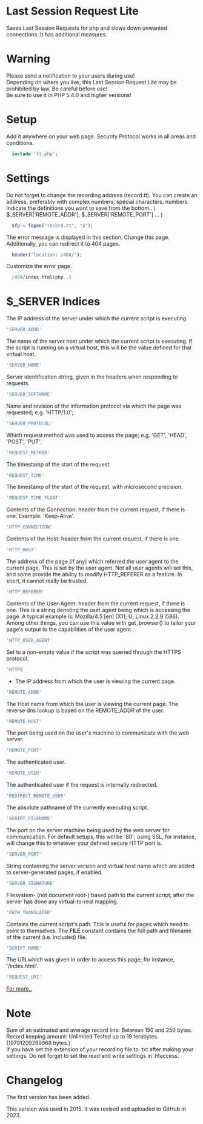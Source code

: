 # Last Session Request Lite
Saves Last Session Requests for php and slows down unwanted connections. It has additional measures. 

# Warning
Please send a notification to your users during use!</br>
Depending on where you live, this Last Session Request Lite may be prohibited by law. Be careful before use!</br>
Be sure to use it in PHP 5.4.0 and higher versions!

# Setup
Add it anywhere on your web page. Security Protocol works in all areas and conditions.
```php
  include 'tt.php';
```

# Settings

Do not forget to change the recording address (record.tt). You can create an address, preferably with complex numbers, special characters, numbers.</br>
Indicate the definitions you want to save from the bottom.. ( $_SERVER['REMOTE_ADDR'], $_SERVER['REMOTE_PORT'] ... )
```php
  $fp = fopen("record.tt", "a");
```

The error message is displayed in this section. Change this page. Additionally, you can redirect it to 404 pages.
```php
  header("location: /404/");
```

Customize the error page.
```php
  /404/index.html(php..)
```

# $_SERVER Indices
The IP address of the server under which the current script is executing.
```php
'SERVER_ADDR'
```
The name of the server host under which the current script is executing. If the script is running on a virtual host, this will be the value defined for that virtual host.
```php
'SERVER_NAME'
```
Server identification string, given in the headers when responding to requests.
```php
'SERVER_SOFTWARE'
```
Name and revision of the information protocol via which the page was requested; e.g. 'HTTP/1.0';
```php
'SERVER_PROTOCOL'
```
Which request method was used to access the page; e.g. 'GET', 'HEAD', 'POST', 'PUT'.
```php
'REQUEST_METHOD'
```
The timestamp of the start of the request.
```php
'REQUEST_TIME'
```
The timestamp of the start of the request, with microsecond precision.
```php
'REQUEST_TIME_FLOAT'
```
Contents of the Connection: header from the current request, if there is one. Example: 'Keep-Alive'.
```php
'HTTP_CONNECTION'
```
Contents of the Host: header from the current request, if there is one.
```php
'HTTP_HOST'
```
The address of the page (if any) which referred the user agent to the current page. This is set by the user agent. Not all user agents will set this, and some provide the ability to modify HTTP_REFERER as a feature. In short, it cannot really be trusted.
```php
'HTTP_REFERER'
```
Contents of the User-Agent: header from the current request, if there is one. This is a string denoting the user agent being which is accessing the page. A typical example is: Mozilla/4.5 [en] (X11; U; Linux 2.2.9 i586). Among other things, you can use this value with get_browser() to tailor your page's output to the capabilities of the user agent.
```php
'HTTP_USER_AGENT'
```
Set to a non-empty value if the script was queried through the HTTPS protocol.
```php
'HTTPS'
```
- The IP address from which the user is viewing the current page.
```php
'REMOTE_ADDR'
```
The Host name from which the user is viewing the current page. The reverse dns lookup is based on the REMOTE_ADDR of the user.
```php
'REMOTE_HOST'
```
The port being used on the user's machine to communicate with the web server.
```php
'REMOTE_PORT'
```
The authenticated user.
```php
'REMOTE_USER'
```
The authenticated user if the request is internally redirected.
```php
'REDIRECT_REMOTE_USER'
```
The absolute pathname of the currently executing script.
```php
'SCRIPT_FILENAME'
```
The port on the server machine being used by the web server for communication. For default setups, this will be '80'; using SSL, for instance, will change this to whatever your defined secure HTTP port is.
```php
'SERVER_PORT'
```
String containing the server version and virtual host name which are added to server-generated pages, if enabled.
```php
'SERVER_SIGNATURE'
```
Filesystem- (not document root-) based path to the current script, after the server has done any virtual-to-real mapping.
```php
'PATH_TRANSLATED'
```
Contains the current script's path. This is useful for pages which need to point to themselves. The __FILE__ constant contains the full path and filename of the current (i.e. included) file.
```php
'SCRIPT_NAME'
```
The URI which was given in order to access this page; for instance, '/index.html'.
```php
'REQUEST_URI'
```
[For more..](https://www.php.net/manual/en/reserved.variables.server.php)

# Note
Sum of an estimated and average record line: Between 150 and 250 bytes.</br>
Record keeping amount: Unlimited Tested up to 19 terabytes. (19791209299968 bytes.)</br>
If you have set the extension of your recording file to .txt after making your settings. Do not forget to set the read and write settings in .htaccess.</br>

# Changelog
The first version has been added. 


This version was used in 2015. It was revised and uploaded to GitHub in 2023.

